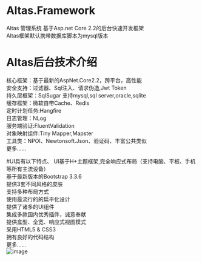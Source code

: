 # Altas.Framework
Altas 管理系统 基于Asp.net Core 2.2的后台快速开发框架  
Altas框架默认携带数据库脚本为mysql版本
# Altas后台技术介绍
核心框架：基于最新的AspNet.Core2.2，跨平台，高性能  
安全支持：过滤器、Sql注入、请求伪造,Jwt Token  
持久层框架：SqlSugar 支持mysql,sql server,oracle,sqlite  
缓存框架：微软自带Cache、Redis  
定时计划任务:Hangfire  
日志管理：NLog  
服务端验证:FluentValidation  
对象映射组件:Tiny Mapper,Mapster  
工具类：NPOI、Newtonsoft.Json、验证码、丰富公共类似  
更多……  

#UI具有以下特点、
UI基于H+主题框架,完全响应式布局（支持电脑、平板、手机等所有主流设备）  
基于最新版本的Bootstrap 3.3.6  
提供3套不同风格的皮肤  
支持多种布局方式  
使用最流行的的扁平化设计  
提供了诸多的UI组件  
集成多款国内优秀插件，诚意奉献  
提供盒型、全宽、响应式视图模式  
采用HTML5 & CSS3  
拥有良好的代码结构  
更多……  
 ![image](https://github.com/jasonyush/Altas.Framework/raw/master/资料/home.png)
